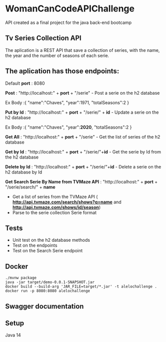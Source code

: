 # WomanCanCodeAPIChallenge

API created as a final project for the java back-end bootcamp

## Tv Series Collection API

The aplication is a REST API that save a collection of series, with the name, the year and the number of seasons of each serie.


## The aplication has those endpoints:

Default **port** : 8080

**Post** : "http://localhost:" + **port** + "/serie"  - Post a serie on the h2 database

 Ex Body :{
    "name":"Chaves",
    "year":1971,
    "totalSeasons":2
}

**Put by Id** : "http://localhost:" + **port** + "/serie/" + **id**  - Update a serie on the h2 database

 Ex Body :{
    "name":"Chaves",
    "year":**2020**,
    "totalSeasons":2
}

**Get All** : "http://localhost:" + **port** + "/serie" - Get the list of series of the h2 database

**Get by Id** :  "http://localhost:" + **port** + "/serie/"+**id** - Get the serie by Id from the h2 database

**Delete by Id** : "http://localhost:" + **port** + "/serie/"+**id** - Delete a serie on the h2 database by Id

**Get Search Serie By Name from TVMaze API** : "http://localhost:" + **port** + "/serie/search/" + **name** 
- Get a list of series from the TVMaze API ( **http://api.tvmaze.com/search/shows?q=name** and **http://api.tvmaze.com/shows/id/season**)
- Parse to the serie collection Serie format

## Tests
- Unit test on the h2 database methods
- Test on the endpoints
- Test on the Search Serie endpoint

## Docker 
```shell 
./mvnw package 
java -jar target/demo-0.0.1-SNAPSHOT.jar 
docker build --build-arg 'JAR_FILE=target/*.jar' -t alelochallenge .
docker run -p 8080:8080 alelochallenge
```
## Swagger documentation


## Setup
Java 14


